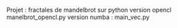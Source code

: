 Projet :
  fractales de mandelbrot sur python
  version opencl manelbrot_opencl.py
  version numba : main_vec.py
  
  
